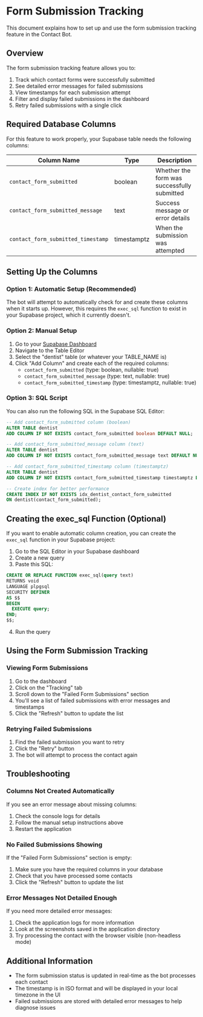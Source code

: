 # Form Submission Tracking

This document explains how to set up and use the form submission tracking feature in the Contact Bot.

## Overview

The form submission tracking feature allows you to:

1. Track which contact forms were successfully submitted
2. See detailed error messages for failed submissions
3. View timestamps for each submission attempt
4. Filter and display failed submissions in the dashboard
5. Retry failed submissions with a single click

## Required Database Columns

For this feature to work properly, your Supabase table needs the following columns:

| Column Name | Type | Description |
|-------------|------|-------------|
| `contact_form_submitted` | boolean | Whether the form was successfully submitted |
| `contact_form_submitted_message` | text | Success message or error details |
| `contact_form_submitted_timestamp` | timestamptz | When the submission was attempted |

## Setting Up the Columns

### Option 1: Automatic Setup (Recommended)

The bot will attempt to automatically check for and create these columns when it starts up. However, this requires the `exec_sql` function to exist in your Supabase project, which it currently doesn't.

### Option 2: Manual Setup

1. Go to your [Supabase Dashboard](https://app.supabase.io)
2. Navigate to the Table Editor
3. Select the "dentist" table (or whatever your TABLE_NAME is)
4. Click "Add Column" and create each of the required columns:
   - `contact_form_submitted` (type: boolean, nullable: true)
   - `contact_form_submitted_message` (type: text, nullable: true)
   - `contact_form_submitted_timestamp` (type: timestamptz, nullable: true)

### Option 3: SQL Script

You can also run the following SQL in the Supabase SQL Editor:

```sql
-- Add contact_form_submitted column (boolean)
ALTER TABLE dentist 
ADD COLUMN IF NOT EXISTS contact_form_submitted boolean DEFAULT NULL;

-- Add contact_form_submitted_message column (text)
ALTER TABLE dentist 
ADD COLUMN IF NOT EXISTS contact_form_submitted_message text DEFAULT NULL;

-- Add contact_form_submitted_timestamp column (timestamptz)
ALTER TABLE dentist 
ADD COLUMN IF NOT EXISTS contact_form_submitted_timestamp timestamptz DEFAULT NULL;

-- Create index for better performance
CREATE INDEX IF NOT EXISTS idx_dentist_contact_form_submitted 
ON dentist(contact_form_submitted);
```

## Creating the exec_sql Function (Optional)

If you want to enable automatic column creation, you can create the `exec_sql` function in your Supabase project:

1. Go to the SQL Editor in your Supabase dashboard
2. Create a new query
3. Paste this SQL:

```sql
CREATE OR REPLACE FUNCTION exec_sql(query text)
RETURNS void
LANGUAGE plpgsql
SECURITY DEFINER
AS $$
BEGIN
  EXECUTE query;
END;
$$;
```

4. Run the query

## Using the Form Submission Tracking

### Viewing Form Submissions

1. Go to the dashboard
2. Click on the "Tracking" tab
3. Scroll down to the "Failed Form Submissions" section
4. You'll see a list of failed submissions with error messages and timestamps
5. Click the "Refresh" button to update the list

### Retrying Failed Submissions

1. Find the failed submission you want to retry
2. Click the "Retry" button
3. The bot will attempt to process the contact again

## Troubleshooting

### Columns Not Created Automatically

If you see an error message about missing columns:

1. Check the console logs for details
2. Follow the manual setup instructions above
3. Restart the application

### No Failed Submissions Showing

If the "Failed Form Submissions" section is empty:

1. Make sure you have the required columns in your database
2. Check that you have processed some contacts
3. Click the "Refresh" button to update the list

### Error Messages Not Detailed Enough

If you need more detailed error messages:

1. Check the application logs for more information
2. Look at the screenshots saved in the application directory
3. Try processing the contact with the browser visible (non-headless mode)

## Additional Information

- The form submission status is updated in real-time as the bot processes each contact
- The timestamp is in ISO format and will be displayed in your local timezone in the UI
- Failed submissions are stored with detailed error messages to help diagnose issues
